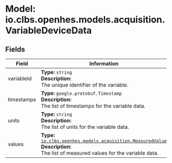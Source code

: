 # Model: io.clbs.openhes.models.acquisition.VariableDeviceData

## Fields

| Field | Information |
| --- | --- |
| variableId | <b>Type:</b> `string`<br><b>Description:</b><br>The unique identifier of the variable. |
| timestamps | <b>Type:</b> `google.protobuf.Timestamp`<br><b>Description:</b><br>The list of timestamps for the variable data. |
| units | <b>Type:</b> `string`<br><b>Description:</b><br>The list of units for the variable data. |
| values | <b>Type:</b> [`io.clbs.openhes.models.acquisition.MeasuredValue`](model-io-clbs-openhes-models-acquisition-measuredvalue.md)<br><b>Description:</b><br>The list of measured values for the variable data. |

